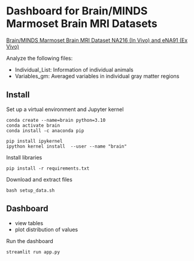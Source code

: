 # Dashboard for Brain/MINDS Marmoset Brain MRI Datasets
[Brain/MINDS Marmoset Brain MRI Dataset NA216 (In Vivo) and eNA91 (Ex Vivo)](https://dataportal.brainminds.jp/marmoset-mri-na216)  

Analyze the following files:
- Individual_List: Information of individual animals
- Variables_gm: Averaged variables in individual gray matter regions


## Install
Set up a virtual environment and Jupyter kernel
```
conda create --name=brain python=3.10
conda activate brain
conda install -c anaconda pip

pip install ipykernel
ipython kernel install  --user --name "brain"
```

Install libraries
```
pip install -r requirements.txt
```

Download and extract files
```
bash setup_data.sh
```

## Dashboard
- view tables
- plot distribution of values

Run the dashboard
```
streamlit run app.py
```